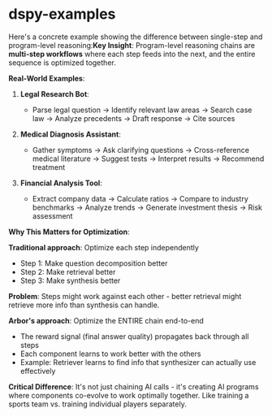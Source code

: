 # dspy-examples

Here's a concrete example showing the difference between single-step and program-level reasoning:**Key Insight**: Program-level reasoning chains are **multi-step workflows** where each step feeds into the next, and the entire sequence is optimized together.

**Real-World Examples**:

1. **Legal Research Bot**:
   - Parse legal question → Identify relevant law areas → Search case law → Analyze precedents → Draft response → Cite sources

2. **Medical Diagnosis Assistant**:
   - Gather symptoms → Ask clarifying questions → Cross-reference medical literature → Suggest tests → Interpret results → Recommend treatment

3. **Financial Analysis Tool**:
   - Extract company data → Calculate ratios → Compare to industry benchmarks → Analyze trends → Generate investment thesis → Risk assessment

**Why This Matters for Optimization**:

**Traditional approach**: Optimize each step independently
- Step 1: Make question decomposition better
- Step 2: Make retrieval better  
- Step 3: Make synthesis better

**Problem**: Steps might work against each other - better retrieval might retrieve more info than synthesis can handle.

**Arbor's approach**: Optimize the ENTIRE chain end-to-end
- The reward signal (final answer quality) propagates back through all steps
- Each component learns to work better with the others
- Example: Retriever learns to find info that synthesizer can actually use effectively

**Critical Difference**: It's not just chaining AI calls - it's creating AI programs where components co-evolve to work optimally together. Like training a sports team vs. training individual players separately.

